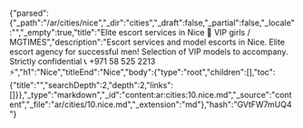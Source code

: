 {"parsed":{"_path":"/ar/cities/nice","_dir":"cities","_draft":false,"_partial":false,"_locale":"","_empty":true,"title":"Elite escort services in Nice 🖤 VIP girls / MGTIMES","description":"Escort services and model escorts in Nice. Elite escort agency for successful men! Selection of VIP models to accompany. Strictly confidential 📞 +971 58 525 2213 ⚡","h1":"Nice","titleEnd":"Nice","body":{"type":"root","children":[],"toc":{"title":"","searchDepth":2,"depth":2,"links":[]}},"_type":"markdown","_id":"content:ar:cities:10.nice.md","_source":"content","_file":"ar/cities/10.nice.md","_extension":"md"},"hash":"GVtFW7mUQ4"}